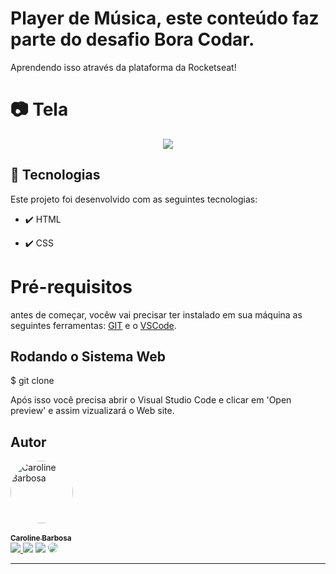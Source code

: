# Player de Música, este conteúdo faz parte do desafio Bora Codar.
Aprendendo isso através da plataforma da Rocketseat!

# 📷 Tela

<div align="center" >
  <img src="https://user-images.githubusercontent.com/44561610/212498904-25118fa0-dfad-49d5-b09c-6ef016536ae2.PNG"> 
</div>


## 🚀 Tecnologias

Este projeto foi desenvolvido com as seguintes tecnologias:

- ✔️ HTML

- ✔️ CSS



# Pré-requisitos

antes de começar, vocêw vai precisar ter instalado em sua máquina as seguintes ferramentas: [GIT](https://git-scm.com/) e o [VSCode](https://code.visualstudio.com/download).

<h2> Rodando o Sistema Web </h2>
$ git clone <https://github.com/carolbarbosa101/player_musica.git>

Após isso você precisa abrir o Visual Studio Code e clicar em 'Open preview' e assim vizualizará o Web site.


 ## Autor

<a href="https://www.instagram.com/carol_developer/">
 <img style="border-radius: 50%;" src="https://user-images.githubusercontent.com/44561610/138999783-42555e7c-6106-4794-ad5c-c5fb72d52583.JPG" width="100px;" alt="Caroline Barbosa"/> <br />
 <br />
 <sub><b>Caroline Barbosa</b></sub></a> <a href="https://www.instagram.com/carol_developer/" title="Carol"></a>
 <br />

<div> 
<a href="https://instagram.com/carol_developer" target="_blank"><img src="https://img.shields.io/badge/-Instagram-%23E4405F?style=for-the-badge&logo=instagram&logoColor=white"</a>
<a href="https://www.youtube.com/channel/UCvFCatDtfdvwKKXkndSAPiw" target="_blank"><img src="https://img.shields.io/badge/YouTube-FF0000?style=for-the-badge&logo=youtube&logoColor=white" target="_blank"></a>
<a href = "mailto:cmp.1a.caroline@gmail.com"> <img src="https://img.shields.io/badge/-Gmail-%23333?style=for-the-badge&logo=gmail&logoColor=white" target="_blank"></a>
<a href="https://www.linkedin.com/in/carolbarbosa/" target="_blank"><img src="https://img.shields.io/badge/-LinkedIn-%230077B5?style=for-the-badge&logo=linkedin&logoColor=white" style="border-radius: 30px" target="_blank"></a> 
 </div>

---
